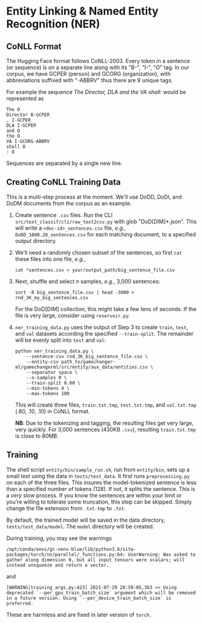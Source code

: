 # Entity Linking & Named Entity Recognition (NER)

## CoNLL Format
The Hugging Face format follows CoNLL-2003. Every token in a sentence (or sequence) is on a separate
line along with its "B-", "I-", "O" tag. In our corpus, we have GCPER (person) and GCORG 
(organization), with abbreviations suffixed with "-ABBRV"
thus there are 9 unique tags.

For example the sequence _The Director, DLA and the VA shall:_ would be represented as
```
The O
Director B-GCPER
, I-GCPER
DLA I-GCPER
and O
the O
VA I-GCORG-ABBRV
shall O
: O

```
Sequences are separated by a single new line.

## Creating CoNLL Training Data
This is a multi-step process at the moment. We'll use DoDD, DoDI, and DoDM documents from the corpus as an example.

1. Create sentence `.csv` files. Run the CLI `src/text_classif/cli/raw_text2csv.py` with glob "DoD[DIM]*.json".
This will write a `<doc-id>_sentences.csv` file, _e.g._, `DoDD_1000.20_sentences.csv` for each
matching document, to a specified output directory.

2. We'll need a randomly chosen subset of the sentences, so first `cat` these files into one file, 
_e.g._, 
    ```
    cat *sentences.csv > your/output_path/big_sentence_file.csv
    ```
   
3. Next, shuffle and select *n* samples, _e.g._, 3,000 sentences:
    ```
    sort -R big_sentence_file.csv | head -3000 > rnd_3K_my_big_sentences.csv
    ```
   For the DoD[DIM] collection, this might take a few tens of seconds. If the file is very large,
   consider using `reservoir.py`.
   
4. `ner_training_data.py` uses the output of Step 3 to create `train`, `test`, and `val` datasets according
    the specified `--train-split`. The remainder will be evenly split into `test` and `val`:
    ```
    python ner_training_data.py \
        --sentence-csv rnd_3K_big_sentence_file.csv \
        --entity-csv path_to/gamechanger-ml/gamechangerml/src/entity/aux_data/entities.csv \
        --separator space \
        --n-samples 0 \
        --train-split 0.80 \
        --min-tokens 4 \
        --max-tokens 100
    ```
   This will create three files, `train.txt.tmp`, `test.txt.tmp`, and `val.txt.tmp` (.80, .10, .10) in CoNLL format.
   
   **NB**: Due to the tokenizing and tagging, the resulting files get very large, very quickly. For 3,000 sentences (430KB `.csv`),
   resulting `train.txt.tmp` is close to 80MB.

## Training
The shell script `entity/bin/sample_run.sh`, run from `entity/bin`, sets up a small test using the
data in `tests/test_data`. It first runs `preprocessing.py` on each of the three files. This insures
the model-tokenized sentence is less than a specified number of tokens (128). If not, it splits the sentence.
This is a _very_ slow process. If you know the sentences are within your limit or you're willing to tolerate
some truncation, this step can be skipped. Simply change the file extension from `.txt.tmp` to `.txt`.

By default, the trained model will be saved in the data directory, `tests/test_data/model`. The `model`
directory will be created.

During training, you may see the warnings
```
/opt/conda/envs/gc-venv-blue/lib/python3.6/site-packages/torch/nn/parallel/_functions.py:64: UserWarning: Was asked to gather along dimension 0, but all input tensors were scalars; will instead unsqueeze and return a vector.
```
and
```
[WARNING|training_args.py:423] 2021-07-29 20:59:05,363 >> Using deprecated `--per_gpu_train_batch_size` argument which will be removed in a future version. Using `--per_device_train_batch_size` is preferred.
```
These are harmless and are fixed in later version of `torch`.
